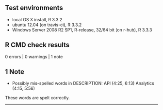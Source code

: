 ## Test environments
* local OS X install, R 3.3.2
* ubuntu 12.04 (on travis-ci), R 3.3.2
* Windows Server 2008 R2 SP1, R-release, 32/64 bit (on r-hub), R 3.3.3 

## R CMD check results

0 errors | 0 warnings | 1 note

## 1 Note

* Possibly mis-spelled words in DESCRIPTION:
  API (4:25, 6:13)
  Analytics (4:15, 5:56)
  
These words are spelt correctly.

---



